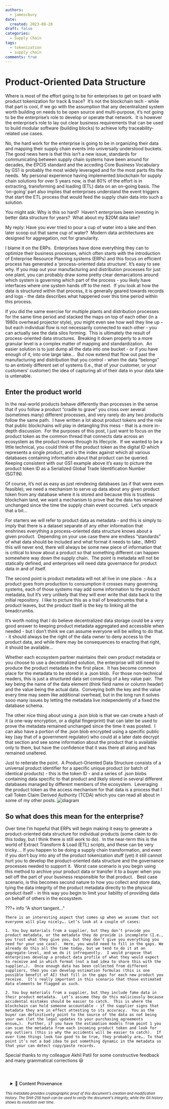 ```yaml
---
authors:
  - jamescbury
date:
  created: 2023-08-20
draft: false
categories:
  - Supply Chain
tags:
  - tokenization
  - supply chain
comments: true
---
```

# Product-Oriented Data Structure
  
Where is most of the effort going to be for enterprises to get on board with product tokenization for track & trace?  It’s not the blockchain tech - while that part is cool, if we go with the assumption that any decentralized system worth building on needs to be open source and multi-purpose, it’s not going to be the enterprise’s role to develop or operate that network.  It is however the enterprise’s role to lay out clear business requirements that can be used to build modular software (building blocks) to achieve lofty traceability-related use cases.

<!-- more -->

No, the hard work for the enterprise is going to be in organizing their data and mapping their supply chain events into universally understood buckets.  The good news here is that this isn’t a new issue, standards for communicating between supply chain systems have been around for decades, the EPCIS standard and the acceding Core Business Vocabulary by GS1 is probably the most widely leveraged and for the most parts fits the needs.  My personal experience having implemented blockchain for supply chain solutions for over 5 years now, is that 80% of the effort is in extracting, transforming and loading (ETL) data on an on-going basis. The ‘on-going’ part also implies that enterprises understand the event triggers that start the ETL process that would feed the supply chain data into such a solution.

You might ask: Why is this so hard?  Haven’t enterprises been investing in better data structure for years?  What about my $20M data lake?  

My reply: Have you ever tried to pour a cup of water into a lake and then later scoop out that same cup of water?  Modern data architectures are designed for aggregation, not for granularity.

I blame it on the ERPs.  Enterprises have done everything they can to optimize their business processes, which often starts with the introduction of Enterprise Resource Planning systems (ERPs) and this focus on efficient process has generated a ‘process-oriented data structure’. It’s easy to see why. If you map out your manufacturing and distribution processes for just one plant, you can probably draw some pretty clear demarcations around which system is governing which part of the process - you likely have interfaces where one system hands off to the next.  If you look at how the data is structured within that process, it is generally geared towards records and logs - the data describes what happened over this time period within this process.

If you did the same exercise for multiple plants and distribution processes for the same time period and stacked the maps on top of each other (in a 1980s overhead projector style), you might even see how well they line up - but each individual flow is not necessarily connected to each other - you can actually see the data silos forming.  This is ultimately the result of process-oriented data structures.  Breaking it down properly to a more granular level is a complex matter of mapping and standardization.  An easier solution is to just dump all the data into one bucket - or if you have enough of it, into one large lake…  But now extend that flow out past the manufacturing and distribution that you control - when the data “belongs” to an entirely different set of systems (I.e., that of your customer, or your customers’ customer) the idea of capturing all of their data in your data lake is untenable.

## Enter the product world

In the real-world products behave differently than processes in the sense that if you follow a product “cradle to grave” you cross over several (sometimes many) different processes, and very rarely do any two products follow the same path.  I have written a lot about product tokens and the role that public blockchains will play in detangling this mess - that is a more in-depth discussion.  For the purposes of this post, I just want to focus on the product token as the common thread that connects data across an ecosystem as the product moves through its lifecycle.  If we wanted to be a little technical, you could think of the product token as the digital ID which represents a single product, and is the index against which all various databases containing information about that product can be queried.  Keeping consistent with our GS1 example above it’s easy to picture the product token ID as a Serialized Global Trade Identification Number (SGTIN).

Of course, it’s not as easy as just reindexing databases (as if that were even feasible); we need a mechanism to serve up data about any given product token from any database where it is stored and because this is trustless blockchain land, we want a mechanism to prove that the data has remained unchanged since the time the supply chain event occurred.  Let’s unpack that a bit…

For starters we will refer to product data as metadata - and this is simply to imply that there is a dataset separate of any other information that enshrines everything a process-oriented data structure knows about a given product.  Depending on your use case there are endless “standards” of what data should be included and what format it needs to take., IMHO this will never end, there will always be some new piece of information that is critical to know about a product so that something different can happen somewhere way down the supply chain.  The point is metadata will not be statically defined, and enterprises will need data governance for product data in and of itself.

The second point is product metadata will not all live in one place. - As a product goes from production to consumption it crosses many governing systems, each of those systems may add some information to the product metadata, but it’s very unlikely that they will ever write that data back to the initial repository.  I like to picture this as a trail of breadcrumbs that a product leaves, but the product itself is the key to linking all the breadcrumbs.

It’s worth noting that I do believe decentralized data storage could be a very good answer to keeping product metadata aggregated and accessible when needed - but I don’t think we can assume everyone will be willing to do that. - it should always be the right of the data owner to deny access to the product data, and while there may be consequences to enacting that right, it should be available…

Whether each ecosystem partner maintains their own product metadata or you choose to use a decentralized solution, the enterprise will still need to produce the product metadata in the first place.  It has become common place for the metadata to be stored in a .json blob.  For those non-technical readers, this is just a structured data set consisting of a key value pair.  The key being the name of the data element (think field name or column header) and the value being the actual data.  Conveying both the key and the value every time may seem like additional overhead, but in the long run it solves sooo many issues by letting the metadata live independently of a fixed the database schema.

The other nice thing about using a .json blob is that we can create a hash of it (a one-way encryption, or a digital fingerprint) that can later be used to prove the metadata remained unchanged since the time it was posted.  I can also have a portion of the .json blob encrypted using a specific public key (say that of a government regulator) who could at a later date decrypt that section and see some information about the product that is available only to them, but have the confidence that it was there all along and has remained unaltered.

Just to reiterate the point.  A Product-Oriented Data Structure consists of a universal product identifier for a specific unique product (or batch of identical products) - this is the token ID - and a series of .json blobs containing data specific to that product and likely stored in several different databases managed by different members of the ecosystem.  Leveraging the product token as the access mechanism for that data is a process that I call Token Claim Derived Authority (TCDA) which you can read all about in some of my other posts.
![diagram](<product_oriented_data_structure/Product Oriented Data Structure.png>)

## So what does this mean for the enterprise?

Over time I’m hopeful that ERPs will begin making it easy to generate a product-oriented data structure for individual products (some claim to do this today, but I think there is still work to do).  In the near-term this is the world of Extract Transform & Load (ETL) scripts, and these can be very tricky…. If you happen to be doing a supply chain transformation, and even if you don’t buy into any of the product tokenization stuff (yet) it still cannot hurt you to develop the product-oriented data structure and the governance processes needed to support it.  Worst case scenario is you begin using this method to archive your product data or transfer it to a buyer when you sell off the part of your business responsible for that product.   Best case scenario, is this becomes second nature to how you collect and store data, tying the data integrity of the product metadata directly to the physical product itself - in this way you begin to limit your liability of providing data on behalf of others in the ecosystem.

???+ info "A short tangent…"

    There is an interesting aspect that comes up when we assume that not everyone will play nicely…. Let’s look at a couple of cases:

    1. You buy materials from a supplier, but they don’t provide you product metadata, or the metadata they do provide is incomplete (I.e., you trust what they give you, but they don’t give you everything you need for your use case).  Here, you would need to fill in the gaps. We already do this all the time today, but we tend to do it at an aggregate-level, and we do it infrequently.  I would propose that enterprises develop a product data profile of what they would expect to receive and in which format (not a bad idea to share this with the supplier…).  Once enough data has been collected from different suppliers, then you can develop estimation formulas (this is one possible benefit of AI) that fill in the gaps for each new product you receive.  It’s really important in this scenario that those estimated data elements be flagged as such.

    2. You buy materials from a supplier, but they include fake data in their product metadata.  Let’s assume they do this maliciously because accidental mistakes should be easier to catch.  This is where the blockchain can hold someone accountable - if the supplier signs that metadata they are in effect attesting to its accuracy.  You as the buyer can definitively point to the source of the data as not being your own (let the legal updates to your purchasing agreements ensue…).  Further, if you have the estimation models from point 1 you can scan the metadata from each incoming product token and look for any outliers (this is why the accidents will be easier to catch).  If over time things look too good to be true, they probably are…. To that point it’s not a bad idea to put something dynamic in the metadata so that your can detect copy/paste records.

Special thanks to my colleague Akhil Patil for some constructive feedback and many grammatical corrections :smiley:  

<!-- BLOG_GIT_METADATA START -->

<div class="blog-git-metadata" style="margin-top: 2rem; padding-top: 1rem; border-top: 1px solid var(--md-default-fg-color--lightest);">
  <details style="background: var(--md-code-bg-color); padding: 0.5rem 1rem; border-radius: 0.2rem;">
    <summary style="cursor: pointer; font-weight: 500; color: var(--md-default-fg-color--light);">
      📝 Content Provenance
    </summary>
    <div style="margin-top: 1rem; font-size: 0.9em;">
      <p style="margin: 0.5rem 0;"><strong>Created:</strong> 2024-06-15</p>
      <p style="margin: 0.5rem 0;"><strong>Last Modified:</strong> 2025-09-19</p>
      <p style="margin: 0.5rem 0;"><strong>Total Revisions:</strong> 4</p>
      <p style="margin: 0.5rem 0;"><strong>File SHA-256:</strong> <code style="font-size: 0.85em;">62ac47273170f612...</code></p>
      
      <div style="margin-top: 1rem;">
        <p style="margin: 0.5rem 0; font-weight: 500;">Recent Changes:</p>
        <table style="width: 100%; font-size: 0.85em; margin-top: 0.5rem;">
          <thead>
            <tr style="border-bottom: 1px solid var(--md-default-fg-color--lightest);">
              <th style="text-align: left; padding: 0.25rem;">Date</th>
              <th style="text-align: left; padding: 0.25rem;">Author</th>
              <th style="text-align: left; padding: 0.25rem;">Change</th>
            </tr>
          </thead>
          <tbody>
            <tr>
              <td style="padding: 0.25rem;">2025-09-19</td>
              <td style="padding: 0.25rem;">James Canterbury</td>
              <td style="padding: 0.25rem;">Added the github "Content Provenance" onto each...</td>
            </tr>
            <tr>
              <td style="padding: 0.25rem;">2024-06-15</td>
              <td style="padding: 0.25rem;">James Canterbury</td>
              <td style="padding: 0.25rem;">added a bunch of old blogs...</td>
            </tr>
          </tbody>
        </table>
      </div>
      
      <p style="margin-top: 1rem; margin-bottom: 0;">
        <a href="https://github.com/zeroth-tech/blogs/blob/ec5c1a2c349fc4ab14165cffc3542996b70b2911/docs/posts/product_oriented_data_strucutre.md" target="_blank" style="color: var(--md-primary-fg-color); text-decoration: none;">
          View Full History on GitHub →
        </a>
      </p>
    </div>
  </details>
  
  <div style="margin-top: 0.5rem; font-size: 0.8em; color: var(--md-default-fg-color--lighter);">
    <p style="margin: 0;">
      <em>This metadata provides cryptographic proof of this document's creation and modification history. 
      The SHA-256 hash can be used to verify the document's integrity, while the Git history shows its evolution over time.</em>
    </p>
  </div>
</div>

<!-- BLOG_GIT_METADATA END -->

